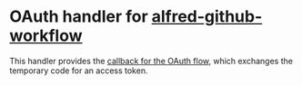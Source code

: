 OAuth handler for [alfred-github-workflow](https://github.com/gharlan/alfred-github-workflow)
=========================================

This handler provides the [callback for the OAuth flow](https://docs.github.com/en/developers/apps/building-oauth-apps/authorizing-oauth-apps#2-users-are-redirected-back-to-your-site-by-github), which exchanges the temporary code for an access token.
